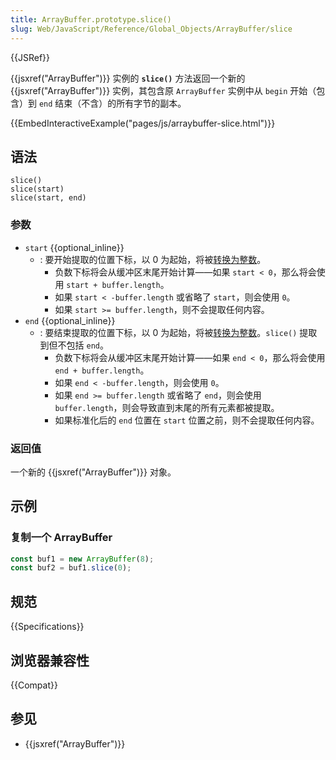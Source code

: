 ```yaml
---
title: ArrayBuffer.prototype.slice()
slug: Web/JavaScript/Reference/Global_Objects/ArrayBuffer/slice
---
```


{{JSRef}}

{{jsxref("ArrayBuffer")}} 实例的 **`slice()`** 方法返回一个新的 {{jsxref("ArrayBuffer")}} 实例，其包含原 `ArrayBuffer` 实例中从 `begin` 开始（包含）到 `end` 结束（不含）的所有字节的副本。

{{EmbedInteractiveExample("pages/js/arraybuffer-slice.html")}}

## 语法

```js-nolint
slice()
slice(start)
slice(start, end)
```

### 参数

- `start` {{optional_inline}}
  - : 要开始提取的位置下标，以 0 为起始，将被[转换为整数](/zh-CN/docs/Web/JavaScript/Reference/Global_Objects/Number#整数转换)。
    - 负数下标将会从缓冲区末尾开始计算——如果 `start < 0`，那么将会使用 `start + buffer.length`。
    - 如果 `start < -buffer.length` 或省略了 `start`，则会使用 `0`。
    - 如果 `start >= buffer.length`，则不会提取任何内容。
- `end` {{optional_inline}}
  - : 要结束提取的位置下标，以 0 为起始，将被[转换为整数](/zh-CN/docs/Web/JavaScript/Reference/Global_Objects/Number#整数转换)。`slice()` 提取到但不包括 `end`。
    - 负数下标将会从缓冲区末尾开始计算——如果 `end < 0`，那么将会使用 `end + buffer.length`。
    - 如果 `end < -buffer.length`，则会使用 `0`。
    - 如果 `end >= buffer.length` 或省略了 `end`，则会使用 `buffer.length`，则会导致直到末尾的所有元素都被提取。
    - 如果标准化后的 `end` 位置在 `start` 位置之前，则不会提取任何内容。

### 返回值

一个新的 {{jsxref("ArrayBuffer")}} 对象。

## 示例

### 复制一个 ArrayBuffer

```js
const buf1 = new ArrayBuffer(8);
const buf2 = buf1.slice(0);
```

## 规范

{{Specifications}}

## 浏览器兼容性

{{Compat}}

## 参见

- {{jsxref("ArrayBuffer")}}
